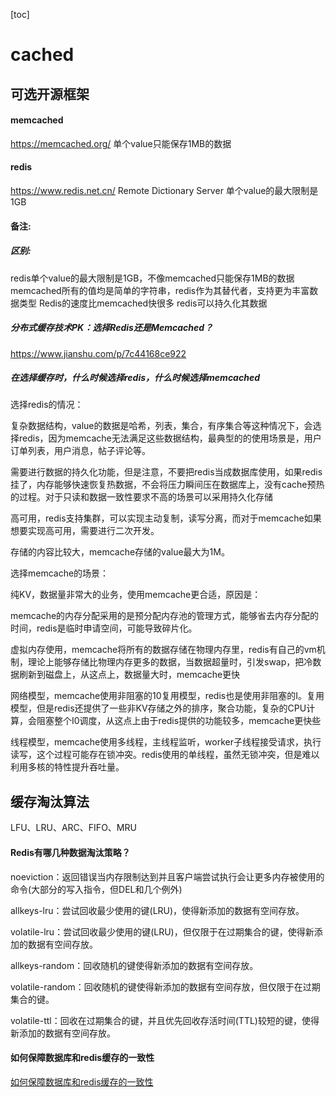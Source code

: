 [toc]

# cached


## 可选开源框架

#### memcached
https://memcached.org/
单个value只能保存1MB的数据

#### redis
https://www.redis.net.cn/
Remote Dictionary Server
单个value的最大限制是1GB


#### 备注:
##### 区别:
redis单个value的最大限制是1GB，不像memcached只能保存1MB的数据
memcached所有的值均是简单的字符串，redis作为其替代者，支持更为丰富数据类型
Redis的速度比memcached快很多
redis可以持久化其数据

##### 分布式缓存技术PK：选择Redis还是Memcached？
https://www.jianshu.com/p/7c44168ce922

##### 在选择缓存时，什么时候选择redis，什么时候选择memcached
选择redis的情况：

复杂数据结构，value的数据是哈希，列表，集合，有序集合等这种情况下，会选择redis，因为memcache无法满足这些数据结构，最典型的的使用场景是，用户订单列表，用户消息，帖子评论等。

需要进行数据的持久化功能，但是注意，不要把redis当成数据库使用，如果redis挂了，内存能够快速恢复热数据，不会将压力瞬间压在数据库上，没有cache预热的过程。对于只读和数据一致性要求不高的场景可以采用持久化存储

高可用，redis支持集群，可以实现主动复制，读写分离，而对于memcache如果想要实现高可用，需要进行二次开发。

存储的内容比较大，memcache存储的value最大为1M。

选择memcache的场景：

纯KV，数据量非常大的业务，使用memcache更合适，原因是：

memcache的内存分配采用的是预分配内存池的管理方式，能够省去内存分配的时间，redis是临时申请空间，可能导致碎片化。

虚拟内存使用，memcache将所有的数据存储在物理内存里，redis有自己的vm机制，理论上能够存储比物理内存更多的数据，当数据超量时，引发swap，把冷数据刷新到磁盘上，从这点上，数据量大时，memcache更快

网络模型，memcache使用非阻塞的10复用模型，redis也是使用非阻塞的I。复用模型，但是redis还提供了一些非KV存储之外的排序，聚合功能，复杂的CPU计算，会阻塞整个I0调度，从这点上由于redis提供的功能较多，memcache更快些

线程模型，memcache使用多线程，主线程监听，worker子线程接受请求，执行读写，这个过程可能存在锁冲突。redis使用的单线程，虽然无锁冲突，但是难以利用多核的特性提升吞吐量。

## 缓存淘汰算法
LFU、LRU、ARC、FIFO、MRU

#### Redis有哪几种数据淘汰策略？
noeviction：返回错误当内存限制达到并且客户端尝试执行会让更多内存被使用的命令(大部分的写入指令，但DEL和几个例外)

allkeys-lru：尝试回收最少使用的键(LRU)，使得新添加的数据有空间存放。

volatile-lru：尝试回收最少使用的键(LRU)，但仅限于在过期集合的键，使得新添加的数据有空间存放。

allkeys-random：回收随机的键使得新添加的数据有空间存放。

volatile-random：回收随机的键使得新添加的数据有空间存放，但仅限于在过期集合的键。

volatile-ttl：回收在过期集合的键，并且优先回收存活时间(TTL)较短的键，使得新添加的数据有空间存放。



#### 如何保障数据库和redis缓存的一致性
[如何保障数据库和redis缓存的一致性](https://blog.csdn.net/ln152315/article/details/105169458?utm_medium=distribute.pc_relevant_t0.none-task-blog-BlogCommendFromBaidu-1.control&depth_1-utm_source=distribute.pc_relevant_t0.none-task-blog-BlogCommendFromBaidu-1.control)
